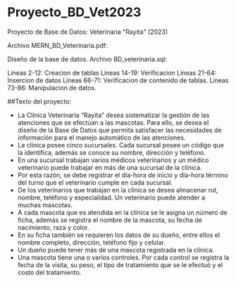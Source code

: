 # Proyecto_BD_Vet2023
Proyecto de Base de Datos: Veterinaria "Rayita" (2023)

Archivo MERN_BD_Veterinaria.pdf:

Diseño de la base de datos.
Archivo BD_veterinaria.sql:

Lineas 2-12: Creacion de tablas
Lineas 14-19: Verificacion
Lineas 21-64: Insercion de datos
Lineas 66-71: Verificacion de contenido de tablas.
Lineas 73-86: Manipulacion de datos.

##Texto del proyecto:
- La Clínica Veterinaria “Rayita” desea sistematizar la gestión de las atenciones que se efectúan a las mascotas. Para ello, se desea el diseño de la Base de Datos que permita satisfacer las necesidades de información para el manejo automático de las atenciones.
- La clínica posee cinco sucursales. Cada sucursal posee un código que la identifica, además se conoce su nombre, dirección y teléfono.
- En una sucursal trabajan varios médicos veterinarios y un médico veterinario puede trabajar en más de una sucursal de la clínica.
- Por esta razón, se debe registrar el día-hora de inicio y día-hora término del turno que el veterinario cumple en cada sucursal.
- De los veterinarios que trabajan en la clínica se desea almacenar rut, nombre, teléfono y especialidad.  Un veterinario puede atender a muchas mascotas.
- A cada mascota que es atendida en la clínica se le asigna un número de ficha, además se registra el nombre de la mascota, su fecha de nacimiento, raza y color.
- En su ficha también se requieren los datos de su dueño, entre ellos el nombre completo, dirección, teléfono fijo y celular.
- Un dueño puede tener más de una mascota registrada en la clínica.
- Una mascota tiene una o varios controles. Por cada control se registra la fecha de la visita, su peso, el tipo de tratamiento que se le efectuó y el costo del tratamiento.
